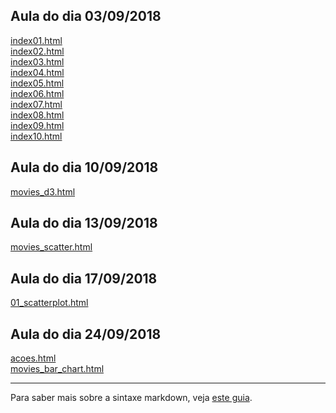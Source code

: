 ## Aula do dia 03/09/2018

[index01.html](intro_web_vis/basic/index01.html)<br>
[index02.html](intro_web_vis/basic/index02.html)<br>
[index03.html](intro_web_vis/basic/index03.html)<br>
[index04.html](intro_web_vis/basic/index04.html)<br>
[index05.html](intro_web_vis/basic/index05.html)<br>
[index06.html](intro_web_vis/basic/index06.html)<br>
[index07.html](intro_web_vis/basic/index07.html)<br>
[index08.html](intro_web_vis/basic/index08.html)<br>
[index09.html](intro_web_vis/basic/index09.html)<br>
[index10.html](intro_web_vis/basic/index10.html)<br>

## Aula do dia 10/09/2018

[movies_d3.html](d3_intro/movies_d3.html)<br>

## Aula do dia 13/09/2018

[movies_scatter.html](d3_scale/movies_scatter.html)<br>

## Aula do dia 17/09/2018

[01_scatterplot.html](d3_update/01_scatterplot.html)<br>


## Aula do dia 24/09/2018

[acoes.html](d3_crossfilter/acoes.html)<br>
[movies_bar_chart.html](d3_crossfilter/movies_bar_chart.html)<br>

---


Para saber mais sobre a sintaxe markdown, veja [este guia](https://guides.github.com/features/mastering-markdown/).